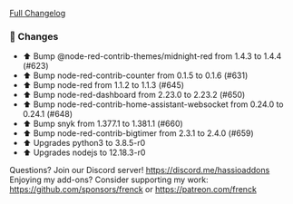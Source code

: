 [Full Changelog][changelog]

### 🔨  Changes

- ⬆️ Bump @node-red-contrib-themes/midnight-red from 1.4.3 to 1.4.4 (#623)
- ⬆️ Bump node-red-contrib-counter from 0.1.5 to 0.1.6 (#631)
- ⬆️ Bump node-red from 1.1.2 to 1.1.3 (#645)
- ⬆️ Bump node-red-dashboard from 2.23.0 to 2.23.2 (#650)
- ⬆️ Bump node-red-contrib-home-assistant-websocket from 0.24.0 to 0.24.1 (#648)
- ⬆️ Bump snyk from 1.377.1 to 1.381.1 (#660)
- ⬆️ Bump node-red-contrib-bigtimer from 2.3.1 to 2.4.0 (#659)
- ⬆ Upgrades python3 to 3.8.5-r0
- ⬆ Upgrades nodejs to 12.18.3-r0

[changelog]: https://github.com/hassio-addons/addon-node-red/compare/v7.0.0...v7.1.0

Questions? Join our Discord server! https://discord.me/hassioaddons
Enjoying my add-ons? Consider supporting my work:
https://github.com/sponsors/frenck or https://patreon.com/frenck